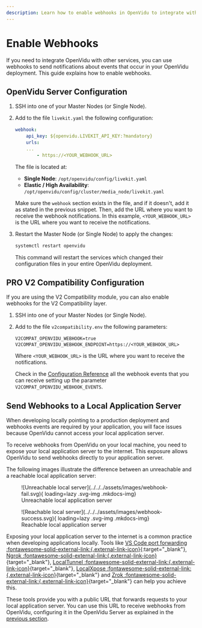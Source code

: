 ```yaml
---
description: Learn how to enable webhooks in OpenVidu to integrate with other services and receive event notifications from your deployment.
---
```


# Enable Webhooks

If you need to integrate OpenVidu with other services, you can use webhooks to send notifications about events that occur in your OpenVidu deployment. This guide explains how to enable webhooks.

## OpenVidu Server Configuration

1. SSH into one of your Master Nodes (or Single Node).
2. Add to the file `livekit.yaml` the following configuration:

    ```yaml
    webhook:
        api_key: ${openvidu.LIVEKIT_API_KEY:?mandatory}
        urls:
        ...
            - https://<YOUR_WEBHOOK_URL>
    ```

    The file is located at:

    - **Single Node**: `/opt/openvidu/config/livekit.yaml`
    - **Elastic / High Availability**: `/opt/openvidu/config/cluster/media_node/livekit.yaml`

    Make sure the `webhook` section exists in the file, and if it doesn't, add it as stated in the previous snippet. Then, add the URL where you want to receive the webhook notifications. In this example, `<YOUR_WEBHOOK_URL>` is the URL where you want to receive the notifications.

3. Restart the Master Node (or Single Node) to apply the changes:

    ```bash
    systemctl restart openvidu
    ```

    This command will restart the services which changed their configuration files in your entire OpenVidu deployment.

## <span class="openvidu-tag openvidu-pro-tag">PRO</span> V2 Compatibility Configuration

If you are using the V2 Compatibility module, you can also enable webhooks for the V2 Compatibility layer.

1. SSH into one of your Master Nodes (or Single Node).
2. Add to the file `v2compatibility.env` the following parameters:

    ```
    V2COMPAT_OPENVIDU_WEBHOOK=true
    V2COMPAT_OPENVIDU_WEBHOOK_ENDPOINT=https://<YOUR_WEBHOOK_URL>
    ```

    Where `<YOUR_WEBHOOK_URL>` is the URL where you want to receive the notifications.

    Check in the [Configuration Reference](../configuration/reference.md#pro-v2compatibilityenv) all the webhook events that you can receive setting up the parameter `V2COMPAT_OPENVIDU_WEBHOOK_EVENTS`.

## Send Webhooks to a Local Application Server

When developing locally pointing to a production deployment and webhooks events are required by your application, you will face issues because OpenVidu cannot access your local application server.

To receive webhooks from OpenVidu on your local machine, you need to expose your local application server to the internet. This exposure allows OpenVidu to send webhooks directly to your application server.

The following images illustrate the difference between an unreachable and a reachable local application server:

<div class="grid cards" markdown>

<figure markdown>
  ![Unreachable local server](../../../assets/images/webhook-fail.svg){ loading=lazy .svg-img  .mkdocs-img}
  <figcaption>Unreachable local application server</figcaption>
</figure>

<figure markdown>
  ![Reachable local server](../../../assets/images/webhook-success.svg){ loading=lazy .svg-img  .mkdocs-img}
  <figcaption>Reachable local application server</figcaption>
</figure>

</div>

Exposing your local application server to the internet is a common practice when developing applications locally. Tools like [VS Code port forwarding :fontawesome-solid-external-link:{.external-link-icon}](https://code.visualstudio.com/docs/debugtest/port-forwarding){:target="_blank"}, [Ngrok :fontawesome-solid-external-link:{.external-link-icon}](https://ngrok.com/){target="\_blank"}, [LocalTunnel :fontawesome-solid-external-link:{.external-link-icon}](https://localtunnel.github.io/www/){target="\_blank"}, [LocalXpose :fontawesome-solid-external-link:{.external-link-icon}](https://localxpose.io/){target="\_blank"} and [Zrok :fontawesome-solid-external-link:{.external-link-icon}](https://zrok.io/){target="\_blank"} can help you achieve this.

These tools provide you with a public URL that forwards requests to your local application server. You can use this URL to receive webhooks from OpenVidu, configuring it in the OpenVidu Server as explained in the [previous section](#openvidu-server-configuration).
